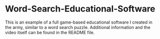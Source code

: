 # Word-Search-Educational-Software
This is an example of a full game-based educational software I created in the army, similar to a word search puzzle. Additional information and the video itself can be found in the README file.
